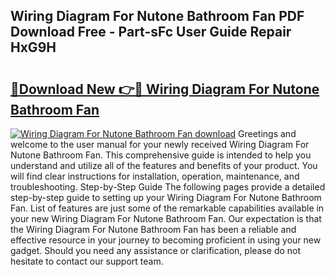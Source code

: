 ## Wiring Diagram For Nutone Bathroom Fan PDF Download Free - Part-sFc User Guide Repair HxG9H

# <h2><a href="http://dfkp6lg.blite.top/?on=Wiring+Diagram+For+Nutone+Bathroom+Fan">🔗Download New 👉🔴 Wiring Diagram For Nutone Bathroom Fan</a></h2>

[![Wiring Diagram For Nutone Bathroom Fan download](https://i.imgur.com/lujVjoI.png)](http://dfkp6lg.blite.top/?on=Wiring+Diagram+For+Nutone+Bathroom+Fan)
Greetings and welcome to the user manual for your newly received Wiring Diagram For Nutone Bathroom Fan. This comprehensive guide is intended to help you understand and utilize all of the features and benefits of your product. You will find clear instructions for installation, operation, maintenance, and troubleshooting. Step-by-Step Guide The following pages provide a detailed step-by-step guide to setting up your Wiring Diagram For Nutone Bathroom Fan. List of features are just some of the remarkable capabilities available in your new Wiring Diagram For Nutone Bathroom Fan. Our expectation is that the Wiring Diagram For Nutone Bathroom Fan has been a reliable and effective resource in your journey to becoming proficient in using your new gadget. Should you need any assistance or clarification, please do not hesitate to contact our support team.
